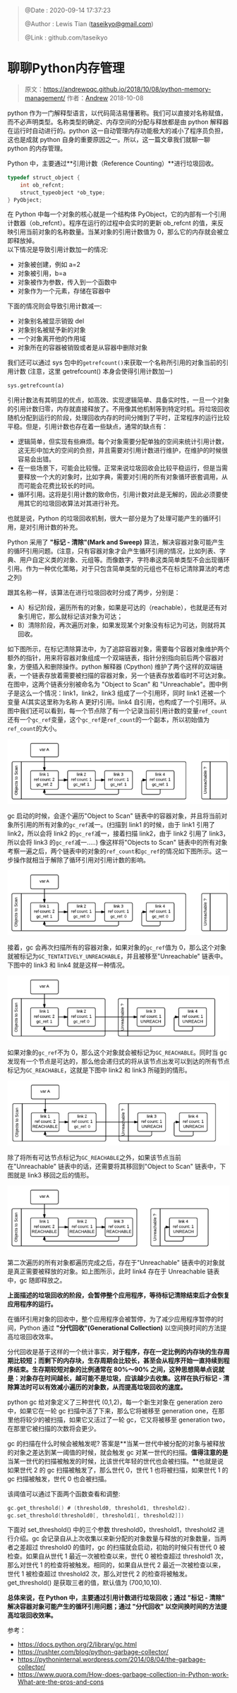 > @Date    : 2020-09-14 17:37:23
>
> @Author  : Lewis Tian (taseikyo@gmail.com)
>
> @Link    : github.com/taseikyo

# 聊聊Python内存管理

> 原文：https://andrewpqc.github.io/2018/10/08/python-memory-management/ 作者：[Andrew](https://andrewpqc.github.io/) 2018-10-08

python 作为一门解释型语言，以代码简洁易懂著称。我们可以直接对名称赋值，而不必声明类型。名称类型的确定、内存空间的分配与释放都是由 python 解释器在运行时自动进行的。python 这一自动管理内存功能极大的减小了程序员负担，这也是成就 python 自身的重要原因之一。所以，这一篇文章我们就聊一聊 python 的内存管理。

Python 中，主要通过**引用计数（Reference Counting）**进行垃圾回收。

```C
typedef struct_object {
    int ob_refcnt;
    struct_typeobject *ob_type;
} PyObject;
```

在 Python 中每一个对象的核心就是一个结构体 PyObject，它的内部有一个引用计数器（ob_refcnt）。程序在运行的过程中会实时的更新 ob_refcnt 的值，来反映引用当前对象的名称数量。当某对象的引用计数值为 0，那么它的内存就会被立即释放掉。  
以下情况是导致引用计数加一的情况:

- 对象被创建，例如 a=2
- 对象被引用，b=a
- 对象被作为参数，传入到一个函数中
- 对象作为一个元素，存储在容器中

下面的情况则会导致引用计数减一:

- 对象别名被显示销毁 del
- 对象别名被赋予新的对象
- 一个对象离开他的作用域
- 对象所在的容器被销毁或者是从容器中删除对象

我们还可以通过 sys 包中的`getrefcount()`来获取一个名称所引用的对象当前的引用计数 (注意，这里 getrefcount() 本身会使得引用计数加一)

```python
sys.getrefcount(a)
```

引用计数法有其明显的优点，如高效、实现逻辑简单、具备实时性，一旦一个对象的引用计数归零，内存就直接释放了。不用像其他机制等到特定时机。将垃圾回收随机分配到运行的阶段，处理回收内存的时间分摊到了平时，正常程序的运行比较平稳。但是，引用计数也存在着一些缺点，通常的缺点有：

- 逻辑简单，但实现有些麻烦。每个对象需要分配单独的空间来统计引用计数，这无形中加大的空间的负担，并且需要对引用计数进行维护，在维护的时候很容易会出错。
- 在一些场景下，可能会比较慢。正常来说垃圾回收会比较平稳运行，但是当需要释放一个大的对象时，比如字典，需要对引用的所有对象循环嵌套调用，从而可能会花费比较长的时间。
- 循环引用。这将是引用计数的致命伤，引用计数对此是无解的，因此必须要使用其它的垃圾回收算法对其进行补充。

也就是说，Python 的垃圾回收机制，很大一部分是为了处理可能产生的循环引用，是对引用计数的补充。

Python 采用了 **"标记 - 清除"(Mark and Sweep)** 算法，解决容器对象可能产生的循环引用问题。(注意，只有容器对象才会产生循环引用的情况，比如列表、字典、用户自定义类的对象、元组等。而像数字，字符串这类简单类型不会出现循环引用。作为一种优化策略，对于只包含简单类型的元组也不在标记清除算法的考虑之列)

跟其名称一样，该算法在进行垃圾回收时分成了两步，分别是：

- A）标记阶段，遍历所有的对象，如果是可达的（reachable），也就是还有对象引用它，那么就标记该对象为可达；
- B）清除阶段，再次遍历对象，如果发现某个对象没有标记为可达，则就将其回收。

如下图所示，在标记清除算法中，为了追踪容器对象，需要每个容器对象维护两个额外的指针，用来将容器对象组成一个双端链表，指针分别指向前后两个容器对象，方便插入和删除操作。python 解释器 (Cpython) 维护了两个这样的双端链表，一个链表存放着需要被扫描的容器对象，另一个链表存放着临时不可达对象。在图中，这两个链表分别被命名为 "Object to Scan" 和 "Unreachable"。图中例子是这么一个情况：link1，link2，link3 组成了一个引用环，同时 link1 还被一个变量 A(其实这里称为名称 A 更好)引用。link4 自引用，也构成了一个引用环。从图中我们还可以看到，每一个节点除了有一个记录当前引用计数的变量`ref_count`还有一个`gc_ref`变量，这个`gc_ref`是`ref_count`的一个副本，所以初始值为`ref_count`的大小。

![](../../../images/2020/09/marksweep1.png)

gc 启动的时候，会逐个遍历"Object to Scan" 链表中的容器对象，并且将当前对象所引用的所有对象的`gc_ref`减一。(扫描到 link1 的时候，由于 link1 引用了 link2，所以会将 link2 的`gc_ref`减一，接着扫描 link2，由于 link2 引用了 link3，所以会将 link3 的`gc_ref`减一…..) 像这样将"Objects to Scan" 链表中的所有对象考察一遍之后，两个链表中的对象的`ref_count`和`gc_ref`的情况如下图所示。这一步操作就相当于解除了循环引用对引用计数的影响。

![](../../../images/2020/09/marksweep2.png)

接着，gc 会再次扫描所有的容器对象，如果对象的`gc_ref`值为 0，那么这个对象就被标记为`GC_TENTATIVELY_UNREACHABLE`，并且被移至"Unreachable" 链表中。下图中的 link3 和 link4 就是这样一种情况。

![](../../../images/2020/09/marksweep3.png)

如果对象的`gc_ref`不为 0，那么这个对象就会被标记为`GC_REACHABLE`。同时当 gc 发现有一个节点是可达的，那么他会递归式的将从该节点出发可以到达的所有节点标记为`GC_REACHABLE`，这就是下图中 link2 和 link3 所碰到的情形。

![](../../../images/2020/09/marksweep4.png)

除了将所有可达节点标记为`GC_REACHABLE`之外，如果该节点当前在"Unreachable" 链表中的话，还需要将其移回到"Object to Scan" 链表中，下图就是 link3 移回之后的情形。

![](../../../images/2020/09/marksweep5.png)

第二次遍历的所有对象都遍历完成之后，存在于"Unreachable" 链表中的对象就是真正需要被释放的对象。如上图所示，此时 link4 存在于 Unreachable 链表中，gc 随即释放之。

**上面描述的垃圾回收的阶段，会暂停整个应用程序，等待标记清除结束后才会恢复应用程序的运行。**

在循环引用对象的回收中，整个应用程序会被暂停，为了减少应用程序暂停的时间，Python 通过 **"分代回收"(Generational Collection)** 以空间换时间的方法提高垃圾回收效率。

分代回收是基于这样的一个统计事实，**对于程序，存在一定比例的内存块的生存周期比较短；而剩下的内存块，生存周期会比较长，甚至会从程序开始一直持续到程序结束。生存期较短对象的比例通常在 80%～90% 之间，这种思想简单点说就是：对象存在时间越长，越可能不是垃圾，应该越少去收集。这样在执行标记 - 清除算法时可以有效减小遍历的对象数，从而提高垃圾回收的速度。**

python gc 给对象定义了三种世代 (0,1,2)，每一个新生对象在 generation zero 中，如果它在一轮 gc 扫描中活了下来，那么它将被移至 generation one，在那里他将较少的被扫描，如果它又活过了一轮 gc，它又将被移至 generation two，在那里它被扫描的次数将会更少。

gc 的扫描在什么时候会被触发呢? 答案是**当某一世代中被分配的对象与被释放的对象之差达到某一阈值的时候，就会触发 gc 对某一世代的扫描。**值得注意的是**当某一世代的扫描被触发的时候，比该世代年轻的世代也会被扫描。**也就是说如果世代 2 的 gc 扫描被触发了，那么世代 0，世代 1 也将被扫描，如果世代 1 的 gc 扫描被触发，世代 0 也会被扫描。

该阈值可以通过下面两个函数查看和调整:

```c
gc.get_threshold() # (threshold0, threshold1, threshold2).
gc.set_threshold(threshold0[, threshold1[, threshold2]])
```

下面对 set_threshold() 中的三个参数 threshold0，threshold1，threshold2 进行介绍。gc 会记录自从上次收集以来新分配的对象数量与释放的对象数量，当两者之差超过 threshold0 的值时，gc 的扫描就会启动，初始的时候只有世代 0 被检查。如果自从世代 1 最近一次被检查以来，世代 0 被检查超过 threshold1 次，那么对世代 1 的检查将被触发。相同的，如果自从世代 2 最近一次被检查以来，世代 1 被检查超过 threshold2 次，那么对世代 2 的检查将被触发。get_threshold() 是获取三者的值，默认值为 (700,10,10).

**总体来说，在 Python 中，主要通过引用计数进行垃圾回收；通过 "标记 - 清除" 解决容器对象可能产生的循环引用问题；通过 "分代回收" 以空间换时间的方法提高垃圾回收效率。**

参考：

- https://docs.python.org/2/library/gc.html
- https://rushter.com/blog/python-garbage-collector/
- https://pythoninternal.wordpress.com/2014/08/04/the-garbage-collector/
- https://www.quora.com/How-does-garbage-collection-in-Python-work-What-are-the-pros-and-cons
